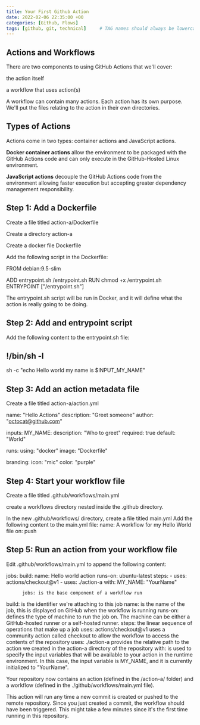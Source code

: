 ```yaml
---
title: Your First Github Action
date: 2022-02-06 22:35:00 +00
categories: [Github, Flows]
tags: [github, git, technical]     # TAG names should always be lowercase
---
```



## Actions and Workflows

There are two components to using GitHub Actions that we'll cover:

the action itself

a workflow that uses action(s)

A workflow can contain many actions. Each action has its own purpose. We'll put the files relating to the action in their own directories.

## Types of Actions

Actions come in two types: container actions and JavaScript actions.

**Docker container actions** allow the environment to be packaged with the GitHub Actions code and can only execute in the GitHub-Hosted Linux environment.

**JavaScript actions** decouple the GitHub Actions code from the environment allowing faster execution but accepting greater dependency management responsibility.

## Step 1: Add a Dockerfile

Create a file titled action-a/Dockerfile

Create a directory action-a

Create a docker file Dockerfile

Add the following script in the Dockerfile:

FROM debian:9.5-slim

ADD entrypoint.sh /entrypoint.sh
RUN chmod +x /entrypoint.sh
ENTRYPOINT ["/entrypoint.sh"]

The entrypoint.sh script will be run in Docker, and it will define what the action is really going to be doing.

## Step 2: Add and entrypoint script

Add the following content to the entrypoint.sh file:

## !/bin/sh -l

sh -c "echo Hello world my name is $INPUT_MY_NAME"

## Step 3: Add an action metadata file

Create a file titled action-a/action.yml

name: "Hello Actions"
description: "Greet someone"
author: "octocat@github.com"

inputs:
  MY_NAME:
    description: "Who to greet"
    required: true
    default: "World"

runs:
  using: "docker"
  image: "Dockerfile"

branding:
  icon: "mic"
  color: "purple"

## Step 4: Start your workflow file

Create a file titled .github/workflows/main.yml

create a workflows directory nested inside the .github directory.

In the new .github/workflows/ directory, create a file titled main.yml
Add the following content to the main.yml file:
name: A workflow for my Hello World file
on: push

## Step 5: Run an action from your workflow file

Edit .github/workflows/main.yml to append the following content:

jobs:
  build:
    name: Hello world action
    runs-on: ubuntu-latest
    steps:
      - uses: actions/checkout@v1
      - uses: ./action-a
        with:
          MY_NAME: "YourName"

          jobs: is the base component of a workflow run
build: is the identifier we're attaching to this job
name: is the name of the job, this is displayed on GitHub when the workflow is running
runs-on: defines the type of machine to run the job on. The machine can be either a GitHub-hosted runner or a self-hosted runner.
steps: the linear sequence of operations that make up a job
uses: actions/checkout@v1 uses a community action called checkout to allow the workflow to access the contents of the repository
uses: ./action-a provides the relative path to the action we created in the action-a directory of the repository
with: is used to specify the input variables that will be available to your action in the runtime environment. In this case, the input variable is MY_NAME, and it is currently initialized to "YourName".

Your repository now contains an action (defined in the /action-a/ folder) and a workflow (defined in the ./github/workflows/main.yml file).

This action will run any time a new commit is created or pushed to the remote repository. Since you just created a commit, the workflow should have been triggered. This might take a few minutes since it's the first time running in this repository.
